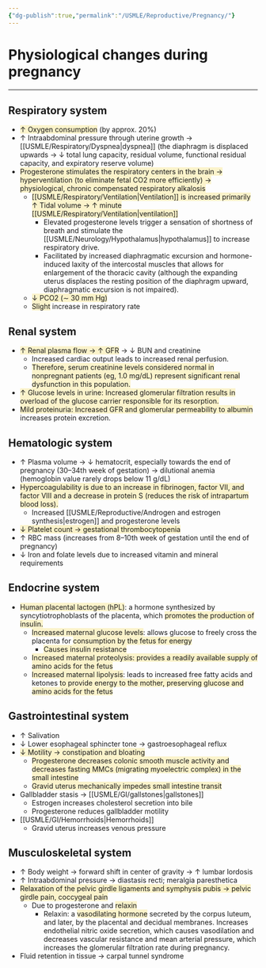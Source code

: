 ```yaml
---
{"dg-publish":true,"permalink":"/USMLE/Reproductive/Pregnancy/"}
---
```


# Physiological changes during pregnancy
---
## Respiratory system
- <span style="background:rgba(240, 200, 0, 0.2)">↑ Oxygen consumption</span> (by approx. 20%)
- ↑ Intraabdominal pressure through uterine growth → [[USMLE/Respiratory/Dyspnea\|dyspnea]] (the diaphragm is displaced upwards → ↓ total lung capacity, residual volume, functional residual capacity, and expiratory reserve volume)
- <span style="background:rgba(240, 200, 0, 0.2)">Progesterone stimulates the respiratory centers in the brain → hyperventilation (to eliminate fetal CO2 more efficiently) → physiological, chronic compensated respiratory alkalosis</span>
	- <span style="background:rgba(240, 200, 0, 0.2)">[[USMLE/Respiratory/Ventilation\|Ventilation]] is increased primarily ↑ Tidal volume → ↑ minute [[USMLE/Respiratory/Ventilation\|ventilation]]</span>
		- Elevated progesterone levels trigger a sensation of shortness of breath and stimulate the [[USMLE/Neurology/Hypothalamus\|hypothalamus]] to increase respiratory drive.
		- Facilitated by increased diaphragmatic excursion and hormone-induced laxity of the intercostal muscles that allows for enlargement of the thoracic cavity (although the expanding uterus displaces the resting position of the diaphragm upward, diaphragmatic excursion is not impaired).
	- <span style="background:rgba(240, 200, 0, 0.2)">↓ PCO2 (∼ 30 mm Hg)</span>
	- <span style="background:rgba(240, 200, 0, 0.2)">Slight</span> increase in respiratory rate
## Renal system
- <span style="background:rgba(240, 200, 0, 0.2)">↑ Renal plasma flow → ↑ GFR</span> → ↓ BUN and creatinine
	- Increased cardiac output leads to increased renal perfusion.
	- <span style="background:rgba(240, 200, 0, 0.2)">Therefore, serum creatinine levels considered normal in nonpregnant patients (eg, 1.0 mg/dL) represent significant renal dysfunction in this population.</span>
- <span style="background:rgba(240, 200, 0, 0.2)">↑ Glucose levels in urine: Increased glomerular filtration results in overload of the glucose carrier responsible for its resorption.</span>
- <span style="background:rgba(240, 200, 0, 0.2)">Mild proteinuria: Increased GFR and glomerular permeability to albumin</span> increases protein excretion.
## Hematologic system
- ↑ Plasma volume → ↓ hematocrit, especially towards the end of pregnancy (30–34th week of gestation) → dilutional anemia (hemoglobin value rarely drops below 11 g/dL)
- <span style="background:rgba(240, 200, 0, 0.2)">Hypercoagulability is due to an increase in fibrinogen, factor VII, and factor VIII and a decrease in protein S (reduces the risk of intrapartum blood loss).</span>
	- Increased [[USMLE/Reproductive/Androgen and estrogen synthesis\|estrogen]] and progesterone levels
- <span style="background:rgba(240, 200, 0, 0.2)">↓ Platelet count → gestational thrombocytopenia</span>
- ↑ RBC mass (increases from 8–10th week of gestation until the end of pregnancy) 
- ↓ Iron and folate levels due to increased vitamin and mineral requirements
## Endocrine system
- <span style="background:rgba(240, 200, 0, 0.2)">Human placental lactogen (hPL)</span>: a hormone synthesized by syncytiotrophoblasts of the placenta, which <span style="background:rgba(240, 200, 0, 0.2)">promotes the production of insulin.</span>
	- <span style="background:rgba(240, 200, 0, 0.2)">Increased maternal glucose levels</span>: allows glucose to freely cross the placenta for <span style="background:rgba(240, 200, 0, 0.2)">consumption by the fetus for energy</span>
		- <span style="background:rgba(240, 200, 0, 0.2)">Causes insulin resistance</span>
	- <span style="background:rgba(240, 200, 0, 0.2)">Increased maternal proteolysis: provides a readily available supply of amino acids for the fetus</span>
	- <span style="background:rgba(240, 200, 0, 0.2)">Increased maternal lipolysis</span>: leads to increased free fatty acids and ketones <span style="background:rgba(240, 200, 0, 0.2)">to provide energy to the mother, preserving glucose and amino acids for the fetus</span>
## Gastrointestinal system
- ↑ Salivation
- ↓ Lower esophageal sphincter tone → gastroesophageal reflux
- <span style="background:rgba(240, 200, 0, 0.2)">↓ Motility → constipation and bloating</span>
	- <span style="background:rgba(240, 200, 0, 0.2)">Progesterone decreases colonic smooth muscle activity and decreases fasting MMCs (migrating myoelectric complex) in the small intestine</span>
	- <span style="background:rgba(240, 200, 0, 0.2)">Gravid uterus mechanically impedes small intestine transit</span>
- Gallbladder stasis → [[USMLE/GI/gallstones\|gallstones]]
	- Estrogen increases cholesterol secretion into bile
	- Progesterone reduces gallbladder motility
- [[USMLE/GI/Hemorrhoids\|Hemorrhoids]]
	- Gravid uterus increases venous pressure
## Musculoskeletal system
- ↑ Body weight → forward shift in center of gravity → ↑ lumbar lordosis
- ↑ Intraabdominal pressure → diastasis recti; meralgia paresthetica
- <span style="background:rgba(240, 200, 0, 0.2)">Relaxation of the pelvic girdle ligaments and symphysis pubis → pelvic girdle pain, coccygeal pain</span>
	- Due to progesterone and <span style="background:rgba(240, 200, 0, 0.2)">relaxin</span>
		- Relaxin: a <span style="background:rgba(240, 200, 0, 0.2)">vasodilating hormone</span> secreted by the corpus luteum, and later, by the placental and decidual membranes. Increases endothelial nitric oxide secretion, which causes vasodilation and decreases vascular resistance and mean arterial pressure, which increases the glomerular filtration rate during pregnancy.
- Fluid retention in tissue → carpal tunnel syndrome